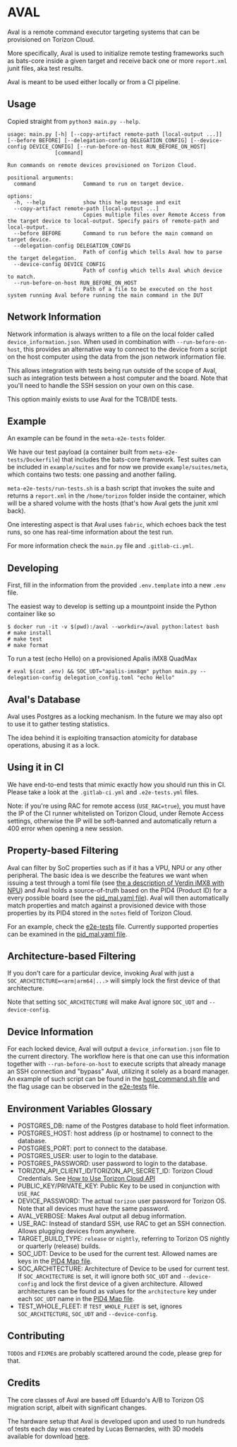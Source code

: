 # AVAL
Aval is a remote command executor targeting systems that can be provisioned on Torizon Cloud.

More specifically, Aval is used to initialize remote testing frameworks such as bats-core inside a given target and receive back one or more `report.xml` junit files, aka test results.

Aval is meant to be used either locally or from a CI pipeline.

## Usage

Copied straight from `python3 main.py --help`.

```
usage: main.py [-h] [--copy-artifact remote-path [local-output ...]] [--before BEFORE] [--delegation-config DELEGATION_CONFIG] [--device-config DEVICE_CONFIG] [--run-before-on-host RUN_BEFORE_ON_HOST]
               [command]

Run commands on remote devices provisioned on Torizon Cloud.

positional arguments:
  command               Command to run on target device.

options:
  -h, --help            show this help message and exit
  --copy-artifact remote-path [local-output ...]
                        Copies multiple files over Remote Access from the target device to local-output. Specify pairs of remote-path and local-output.
  --before BEFORE       Command to run before the main command on target device.
  --delegation-config DELEGATION_CONFIG
                        Path of config which tells Aval how to parse the target delegation.
  --device-config DEVICE_CONFIG
                        Path of config which tells Aval which device to match.
  --run-before-on-host RUN_BEFORE_ON_HOST
                        Path of a file to be executed on the host system running Aval before running the main command in the DUT
```

## Network Information

Network information is always written to a file on the local folder called `device_information.json`. When used in combination with `--run-before-on-host`, this provides an alternative way to connect to the device from a script on the host computer using the data from the json network information file.

This allows integration with tests being run outside of the scope of Aval, such as integration tests between a host computer and the board. Note that you'll need to handle the SSH session on your own on this case.

This option mainly exists to use Aval for the TCB/IDE tests.

## Example

An example can be found in the `meta-e2e-tests` folder.

We have our test payload (a container built from `meta-e2e-tests/Dockerfile`) that includes the bats-core framework. Test suites can be included in `example/suites` and for now we provide `example/suites/meta`, which contains two tests: one passing and another failing.

`meta-e2e-tests/run-tests.sh` is a bash script that invokes the suite and returns a `report.xml` in the `/home/torizon` folder inside the container, which will be a shared volume with the hosts (that's how Aval gets the junit xml back).

One interesting aspect is that Aval uses `fabric`, which echoes back the test runs, so one has real-time information about the test run.

For more information check the `main.py` file and `.gitlab-ci.yml`.

## Developing 

First, fill in the information from the provided `.env.template` into a new `.env` file.

The easiest way to develop is setting up a mountpoint inside the Python container like so

```
$ docker run -it -v $(pwd):/aval --workdir=/aval python:latest bash
# make install
# make test
# make format
```

To run a test (echo Hello) on a provisioned Apalis iMX8 QuadMax
```
# eval $(cat .env) && SOC_UDT="apalis-imx8qm" python main.py --delegation-config delegation_config.toml "echo Hello"
```

## Aval's Database

Aval uses Postgres as a locking mechanism. In the future we may also opt to use it to gather testing statistics.

The idea behind it is exploiting transaction atomicity for database operations, abusing it as a lock.

## Using it in CI

We have end-to-end tests that mimic exactly how you should run this in CI. Please take a look at the `.gitlab-ci.yml` and `.e2e-tests.yml` files.

Note: if you're using RAC for remote access (`USE_RAC=true`), you must have the IP of the CI runner whitelisted on Torizon Cloud, under Remote Access settings, otherwise the IP will be soft-banned and automatically return a 400 error when opening a new session.

## Property-based Filtering

Aval can filter by SoC properties such as if it has a VPU, NPU or any other peripheral. The basic idea is we describe the features we want when issuing a test
through a toml file (see [the a description of Verdin iMX8 with NPU](./verdin-imx8mpq-npu.toml)) and Aval holds a source-of-truth based on the PID4 (Product ID)
for a every possible board (see the [pid_mal.yaml file](./pid_map.yaml)). Aval will then automatically match properties and match against a provisioned
device with those properties by its PID4 stored in the `notes` field of Torizon Cloud.

For an example, check the [e2e-tests](./e2e-tests.yml) file. Currently supported properties can be examined in the [pid_mal.yaml file](./pid_map.yaml).

## Architecture-based Filtering

If you don't care for a particular device, invoking Aval with just a `SOC_ARCHITECTURE=<arm|arm64|...>` will simply lock
the first device of that architecture.

Note that setting `SOC_ARCHITECTURE` will make Aval ignore `SOC_UDT` and `--device-config`.

## Device Information

For each locked device, Aval will output a `device_information.json` file to the current directory. The workflow here
is that one can use this information together with `--run-before-on-host` to execute scripts that already manage an
SSH connection and "bypass" Aval, utilizing it solely as a board manager. An example of such script can be found in
the [host_command.sh file](./host_command.sh) and the flag usage can be observed in the [e2e-tests](.e2e-tests.yml) file.

## Environment Variables Glossary

- POSTGRES_DB: name of the Postgres database to hold fleet information.
- POSTGRES_HOST: host address (ip or hostname) to connect to the database.
- POSTGRES_PORT: port to connect to the database.
- POSTGRES_USER: user to login to the database.
- POSTGRES_PASSWORD: user password to login to the database.
- TORIZON_API_CLIENT_ID/TORIZON_API_SECRET_ID: Torizon Cloud Credentials. See [How to Use Torizon Cloud API](https://developer.toradex.com/torizon/torizon-platform/torizon-api/#how-to-use-torizon-cloud-api) 
- PUBLIC_KEY/PRIVATE_KEY: Public Key to be used in conjunction with `USE_RAC`
- DEVICE_PASSWORD: The actual `torizon` user password for Torizon OS. Note that all devices must have the same password.
- AVAL_VERBOSE: Makes Aval output all debug information.
- USE_RAC: Instead of standard SSH, use RAC to get an SSH connection. Allows plugging devices from anywhere.
- TARGET_BUILD_TYPE: `release` or `nightly`, referring to Torizon OS nightly or quarterly (release) builds.
- SOC_UDT: Device to be used for the current test. Allowed names are keys in the [PID4 Map file](./pid_map.yaml).
- SOC_ARCHITECTURE: Architecture of Device to be used for current test. If `SOC_ARCHITECTURE` is set, it will ignore both `SOC_UDT` and `--device-config` and lock the first device of a given architecture. Allowed architectures can be found as values for the `architecture` key under each `SOC_UDT` name in the [PID4 Map file](./pid_map.yaml).
- TEST_WHOLE_FLEET: If `TEST_WHOLE_FLEET` is set, ignores `SOC_ARCHITECTURE`, `SOC_UDT` and `--device-config`.

## Contributing

`TODO`s and `FIXME`s are probably scattered around the code, please grep for that.

## Credits

The core classes of Aval are based off Eduardo's A/B to Torizon OS migration script, albeit with significant changes.

The hardware setup that Aval is developed upon and used to run hundreds of tests each day was created by Lucas Bernardes, with 3D models available for download [here](https://github.com/torizon/modular-rack-toradex).
